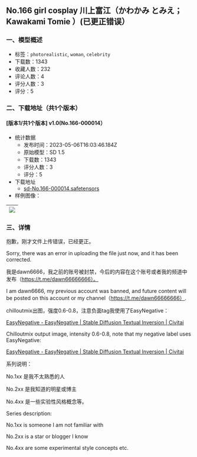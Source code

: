 ## No.166 girl cosplay 川上富江（かわかみ とみえ；Kawakami Tomie ）(已更正错误）
### 一、模型概述

- 标签：`photorealistic`, `woman`, `celebrity`
- 下载数：1343
- 收藏人数：232
- 评论人数：4
- 评分人数：3
- 评分：5

### 二、下载地址（共1个版本）

#### [版本1/共1个版本] v1.0(No.166-000014）

- 统计数据
  - 发布时间：2023-05-06T16:03:46.184Z
  - 原始模型：SD 1.5
  - 下载数：1343
  - 评分人数：3
  - 评分：5
- 下载地址
  - [sd-No.166-000014.safetensors](https://civitai.com/api/download/models/64044)
- 样例图像：

| <img src="https://image.civitai.com/xG1nkqKTMzGDvpLrqFT7WA/bd19d050-64c9-4597-bf02-d567c1aa56ef/width=450/707131.jpeg" /> |
| ---- |


### 三、详情
<p>抱歉，刚才文件上传错误，已经更正。</p><p>Sorry, there was an error in uploading the file just now, and it has been corrected.</p><p>我是dawn6666，我之前的账号被封禁，今后的内容在这个账号或者我的频道中发布（<a target="_blank" rel="ugc" href="https://t.me/dawn66666666）。">https://t.me/dawn66666666）。</a></p><p>I am dawn6666, my previous account was banned, and future content will be posted on this account or my channel（<a target="_blank" rel="ugc" href="https://t.me/dawn66666666）">https://t.me/dawn66666666）</a>.</p><p>chilloutmix出图，强度0.6-0.8，注意负面tag我使用了EasyNegative：</p><p><a target="_blank" rel="ugc" href="https://civitai.com/models/7808/easynegative">EasyNegative - EasyNegative | Stable Diffusion Textual Inversion | Civitai</a></p><p>Chilloutmix output image, intensity 0.6-0.8, note that my negative label uses EasyNegative:</p><p><a target="_blank" rel="ugc" href="https://civitai.com/models/7808/easynegative">EasyNegative - EasyNegative | Stable Diffusion Textual Inversion | Civitai</a></p><p>系列说明：</p><p>No.1xx 是我不太熟悉的人</p><p>No.2xx 是我知道的明星或博主</p><p>No.4xx 是一些实验性风格概念等。</p><p>Series description:</p><p>No.1xx is someone I am not familiar with</p><p>No.2xx is a star or blogger I know</p><p>No.4xx are some experimental style concepts etc.</p>